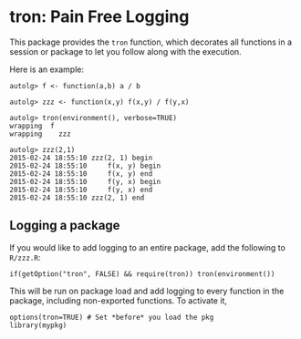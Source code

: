 # tron: Pain Free Logging 

This package provides the `tron` function, which decorates all functions in a session or package to let you follow along with the execution.

Here is an example:

    autolg> f <- function(a,b) a / b
    
    autolg> zzz <- function(x,y) f(x,y) / f(y,x)
    
    autolg> tron(environment(), verbose=TRUE)
    wrapping  f
    wrapping	zzz
    
    autolg> zzz(2,1)
    2015-02-24 18:55:10	zzz(2, 1) begin
    2015-02-24 18:55:10		f(x, y) begin
    2015-02-24 18:55:10		f(x, y) end
    2015-02-24 18:55:10		f(y, x) begin
    2015-02-24 18:55:10		f(y, x) end
    2015-02-24 18:55:10	zzz(2, 1) end
    
## Logging a package

If you would like to add logging to an entire package, add the following to `R/zzz.R`:

    if(getOption("tron", FALSE) && require(tron)) tron(environment())

This will be run on package load and add logging to every function in the package, including 
non-exported functions. To activate it, 

    options(tron=TRUE) # Set *before* you load the pkg
    library(mypkg)
